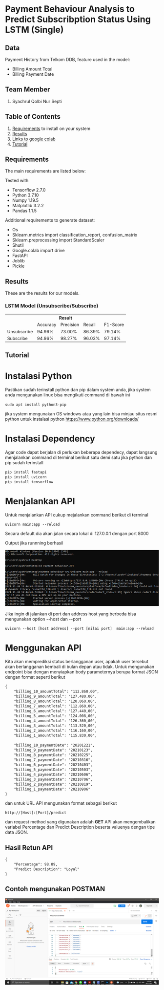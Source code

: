 # Payment Behaviour Analysis to Predict Subscribption Status Using LSTM (Single)

## Data
Payment History from Telkom DDB, feature used in the model:
* Billing Amount Total
* Billing Payment Date

## Team Member
1. Syachrul Qolbi Nur Septi

## Table of Contents
1. [Requirements](#requirements) to install on your system
2. [Results](#results)
3. [Links to google colab](https://colab.research.google.com/drive/17Ews_Ol0RjeU69ewKKElYorFSuWymRtb?usp=sharing)
4. [Tutorial](#tutorial)

## Requirements

The main requirements are listed below:

Tested with 
* Tensorflow 2.7.0
* Python 3.7.10
* Numpy 1.19.5
* Matplotlib 3.2.2
* Pandas 1.1.5

Additional requirements to generate dataset:

* Os
* Sklearn.metrics import classification_report, confusion_matrix
* Sklearn.preprocessing import StandardScaler
* Shutil
* Google.colab import drive
* FastAPI
* Joblib
* Pickle


## Results
These are the results for our models.

### LSTM Model (Unsubscribe/Subscribe)
<div class="tg-wrap"><table class="tg">
  <tr>
    <th class="tg-7btt" colspan="6">Result</th>
  </tr>
  <tr>
    <td class="tg-7btt"></td>
    <td class="tg-7btt">Accuracy</td>
    <td class="tg-7btt">Precision</td>
    <td class="tg-7btt">Recall</td>
    <td class="tg-7btt">F1-Score</td>
  </tr>
  <tr>
    <td class="tg-c3ow">Unsubscribe</td>
    <td class="tg-c3ow">94.96%</td>
    <td class="tg-c3ow">73.00%</td>
    <td class="tg-c3ow">86.39%</td>
    <td class="tg-c3ow">79.14%</td>
  </tr>
  <tr>
    <td class="tg-c3ow">Subscribe</td>
    <td class="tg-c3ow">94.96%</td>
    <td class="tg-c3ow">98.27%</td>
    <td class="tg-c3ow">96.03%</td>
    <td class="tg-c3ow">97.14%</td>
  </tr>
</table></div>

## Tutorial
# Instalasi Python

Pastikan sudah terinstall python dan pip dalam system anda, jika system anda mengunakan linux bisa mengikuti command di bawah ini

`
sudo apt install python3-pip
`

jika system mengunakan OS windows atau yang lain bisa minjau situs resmi python untuk instalasi python https://www.python.org/downloads/

# Instalasi Dependency 
Agar code dapat berjalan di perlukan beberapa dependecy, dapat langsung menjalankan command di terminal berikut satu demi satu jika python dan pip sudah terinstall

```
pip install fastapi
pip install uvicorn
pip install tensorflow
```

# Menjalankan API
Untuk menjalankan API cukup mejalankan command berikut di terminal
```
uvicorn main:app --reload
```
Secara default dia akan jalan secara lokal di 127.0.0.1 dengan port 8000 

Output jika runnning berhasil

![image](/Images/Output_Uvicorn.png) 

Jika ingin di jalankan di port dan address host yang berbeda bisa mengunakan option --host dan --port
```
uvicorn --host [host address] --port [nilai port]  main:app --reload 
```

# Menggunakan API
Kita akan memprediksi status berlangganan user, apakah user tersebut akan berlangganan kembali di bulan depan atau tidak. Untuk mengunakan endpoint bisa dengan menyiapkan body parameternya berupa format JSON dengan format seperti berikut

```
{
    "billing_10_amountTotal": "112.860,00",
    "billing_9_amountTotal": "127.480,00",
    "billing_8_amountTotal": "120.060,00",
    "billing_7_amountTotal": "112.860,00",
    "billing_6_amountTotal": "127.440,00",
    "billing_5_amountTotal": "124.008,00",
    "billing_4_amountTotal": "126.360,00",
    "billing_3_amountTotal": "113.520,00",
    "billing_2_amountTotal": "116.160,00",
    "billing_1_amountTotal": "115.830,00",

    "billing_10_paymentDate": "20201221",
    "billing_9_paymentDate": "20210123",
    "billing_8_paymentDate": "20210225",
    "billing_7_paymentDate": "20210316",
    "billing_6_paymentDate": "20210403",
    "billing_5_paymentDate": "20210503",
    "billing_4_paymentDate": "20210606",
    "billing_3_paymentDate": "20210706",
    "billing_2_paymentDate": "20210819",
    "billing_1_paymentDate": "20210906"
}
```
dan untuk URL API mengunakan format sebagai berikut
```
http://[Host]:[Port]/predict
```
dan request method yang digunakan adalah **GET** 
API akan mengembalikan variabel Percentage dan Predict Description beserta valuenya dengan tipe data JSON.

## Hasil Retun API
```
{
    "Percentage": 98.89,
    "Predict Description": "Loyal"
}
```
## Contoh mengunakan POSTMAN
![image](/Images/Contoh_Postman.png)
